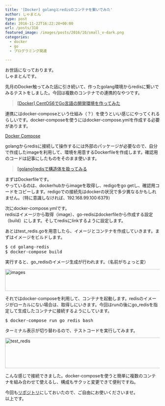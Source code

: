 ```yaml
---
title: '[Docker] golangとredisのコンテナを繋いでみた'
author: しゃまとん
type: post
date: 2016-11-22T16:22:28+00:00
url: /posts/310
featured_image: /images/posts/2016/10/small_v-dark.png
categories:
  - docker
  - go
  - プログラミング関連

---
```

お世話になっております。  
しゃまとんです。

先月のDocker触ってみた話に引き続いて、作ったgolang環境からredisに繋いでみるテストをしました。今回は複数のコンテナでの連携的なやつです。

<blockquote class="wp-embedded-content">
  <p>
    <a href="http://shamaton.orz.hm/blog/posts/305">[Docker] CentOS6でGo言語の開発環境を作ってみた</a>
  </p>
</blockquote>



連携にはdocker-composeという仕組み（？）を使うといい感じにやってくれるらしいです。docker-composeを使うにはdocker-compose.ymlを作成する必要があります。

<a href="https://docs.docker.com/compose/" target="_blank">Docker Compose</a>

golangからredisに接続して操作するには外部のパッケージが必要なので、自分で作成したimageを利用して、環境を用意するDockerfileを作成します。確認用のコードは記事にしたものをそのまま使います。

<blockquote class="wp-embedded-content">
  <p>
    <a href="http://shamaton.orz.hm/blog/posts/141">[golang]redisで構造体を扱ってみる</a>
  </p>
</blockquote>



まずはDockerfileです。  
やっているのは、dockerhubからimageを取得し、redigoをgo getし、確認用コードをコピーします。redigoでの接続先はdockerの状況で多少異なるかもしれません。（特に意識しなければ、192.168.99.100:6379）



次にdocker-compose.ymlです。  
redisはイメージから取得（image）、go-redisはdockerfileから作成する設定（build）にします。そしてredisにlinkするように設定します。



あとはtest_redis.goを用意したら、イメージとコンテナを作成していきます。まずはイメージをビルドします。

<pre class="lang:default decode:true ">$ cd golang-redis
$ docker-compose build</pre>

実行すると、go_redisのイメージ生成が行われます。（名前がちょっと変）

[<img src="http://shamaton.orz.hm/blog/images/posts/2016/10/images.png" alt="images" width="594" height="71" class="aligncenter size-full wp-image-311" />][1]

それではdocker-composeを利用して、コンテナを起動します。redisのイメージがローカルにない場合は、取得しにいきます。今回はrunの後にgo_redisを指定して生成したコンテナに接続するようにしています。

<pre class="lang:default decode:true ">$ docker-compose run go_redis bash</pre>

ターミナル表示が切り替わるので、テストコードを実行してみます。

[<img src="http://shamaton.orz.hm/blog/images/posts/2016/10/test_redis.png" alt="test_redis" width="727" height="99" class="aligncenter size-full wp-image-312" />][2]

こんな感じで接続できました。docker-composeを使うと簡単に複数のコンテナを組み合わせて使えるし、構成もサクッと変更できて便利ですね。

今回も[リポジトリ][3]にしておいたので、ご自由にお使いくださいませ。  
以上です。

 [1]: http://shamaton.orz.hm/blog/images/posts/2016/10/images.png
 [2]: http://shamaton.orz.hm/blog/images/posts/2016/10/test_redis.png
 [3]: https://github.com/shamaton/docker-goredis-centos6